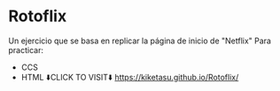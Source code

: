 # Rotoflix
Un ejercicio que se basa en replicar la página de inicio de "Netflix"
Para practicar:
- CCS
- HTML
⬇️CLICK TO VISIT⬇️
https://kiketasu.github.io/Rotoflix/
